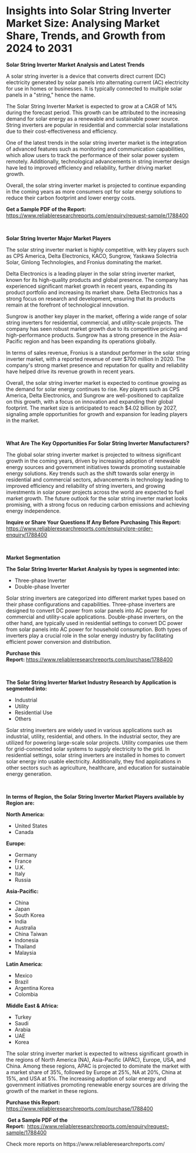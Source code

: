 <p><h1>Insights into Solar String Inverter Market Size: Analysing Market Share, Trends, and Growth from 2024 to 2031</h1></p><p><strong>Solar String Inverter Market Analysis and Latest Trends</strong></p>
<p><p>A solar string inverter is a device that converts direct current (DC) electricity generated by solar panels into alternating current (AC) electricity for use in homes or businesses. It is typically connected to multiple solar panels in a "string," hence the name.</p><p>The Solar String Inverter Market is expected to grow at a CAGR of 14% during the forecast period. This growth can be attributed to the increasing demand for solar energy as a renewable and sustainable power source. String inverters are popular in residential and commercial solar installations due to their cost-effectiveness and efficiency.</p><p>One of the latest trends in the solar string inverter market is the integration of advanced features such as monitoring and communication capabilities, which allow users to track the performance of their solar power system remotely. Additionally, technological advancements in string inverter design have led to improved efficiency and reliability, further driving market growth.</p><p>Overall, the solar string inverter market is projected to continue expanding in the coming years as more consumers opt for solar energy solutions to reduce their carbon footprint and lower energy costs.</p></p>
<p><strong>Get a Sample PDF of the Report:&nbsp;</strong> <a href="https://www.reliableresearchreports.com/enquiry/request-sample/1788400">https://www.reliableresearchreports.com/enquiry/request-sample/1788400</a></p>
<p>&nbsp;</p>
<p><strong>Solar String Inverter Major Market Players</strong></p>
<p><p>The solar string inverter market is highly competitive, with key players such as CPS America, Delta Electronics, KACO, Sungrow, Yaskawa Solectria Solar, Ginlong Technologies, and Fronius dominating the market.</p><p>Delta Electronics is a leading player in the solar string inverter market, known for its high-quality products and global presence. The company has experienced significant market growth in recent years, expanding its product portfolio and increasing its market share. Delta Electronics has a strong focus on research and development, ensuring that its products remain at the forefront of technological innovation.</p><p>Sungrow is another key player in the market, offering a wide range of solar string inverters for residential, commercial, and utility-scale projects. The company has seen robust market growth due to its competitive pricing and high-performance products. Sungrow has a strong presence in the Asia-Pacific region and has been expanding its operations globally.</p><p>In terms of sales revenue, Fronius is a standout performer in the solar string inverter market, with a reported revenue of over $700 million in 2020. The company's strong market presence and reputation for quality and reliability have helped drive its revenue growth in recent years.</p><p>Overall, the solar string inverter market is expected to continue growing as the demand for solar energy continues to rise. Key players such as CPS America, Delta Electronics, and Sungrow are well-positioned to capitalize on this growth, with a focus on innovation and expanding their global footprint. The market size is anticipated to reach $4.02 billion by 2027, signaling ample opportunities for growth and expansion for leading players in the market.</p></p>
<p>&nbsp;</p>
<p><strong>What Are The Key Opportunities For Solar String Inverter Manufacturers?</strong></p>
<p><p>The global solar string inverter market is projected to witness significant growth in the coming years, driven by increasing adoption of renewable energy sources and government initiatives towards promoting sustainable energy solutions. Key trends such as the shift towards solar energy in residential and commercial sectors, advancements in technology leading to improved efficiency and reliability of string inverters, and growing investments in solar power projects across the world are expected to fuel market growth. The future outlook for the solar string inverter market looks promising, with a strong focus on reducing carbon emissions and achieving energy independence.</p></p>
<p><strong>Inquire or Share Your Questions If Any Before Purchasing This Report:</strong> <a href="https://www.reliableresearchreports.com/enquiry/pre-order-enquiry/1788400">https://www.reliableresearchreports.com/enquiry/pre-order-enquiry/1788400</a></p>
<p>&nbsp;</p>
<p><strong>Market Segmentation</strong></p>
<p><strong>The Solar String Inverter Market Analysis by types is segmented into:</strong></p>
<p><ul><li>Three-phase Inverter</li><li>Double-phase Inverter</li></ul></p>
<p><p>Solar string inverters are categorized into different market types based on their phase configurations and capabilities. Three-phase inverters are designed to convert DC power from solar panels into AC power for commercial and utility-scale applications. Double-phase inverters, on the other hand, are typically used in residential settings to convert DC power from solar panels into AC power for household consumption. Both types of inverters play a crucial role in the solar energy industry by facilitating efficient power conversion and distribution.</p></p>
<p><strong>Purchase this Report:&nbsp;</strong><a href="https://www.reliableresearchreports.com/purchase/1788400">https://www.reliableresearchreports.com/purchase/1788400</a></p>
<p>&nbsp;</p>
<p><strong>The Solar String Inverter Market Industry Research by Application is segmented into:</strong></p>
<p><ul><li>Industrial</li><li>Utility</li><li>Residential Use</li><li>Others</li></ul></p>
<p><p>Solar string inverters are widely used in various applications such as industrial, utility, residential, and others. In the industrial sector, they are utilized for powering large-scale solar projects. Utility companies use them for grid-connected solar systems to supply electricity to the grid. In residential settings, solar string inverters are installed in homes to convert solar energy into usable electricity. Additionally, they find applications in other sectors such as agriculture, healthcare, and education for sustainable energy generation.</p></p>
<p>&nbsp;</p>
<p><strong>In terms of Region, the Solar String Inverter Market Players available by Region are:</strong></p>
<p>
    <p> <strong> North America: </strong>
        <ul>
            <li>United States</li>
            <li>Canada</li>
        </ul>
        </p> 
    <p> <strong> Europe: </strong>
        <ul>
            <li>Germany</li>
            <li>France</li>
            <li>U.K.</li>
            <li>Italy</li>
            <li>Russia</li>
        </ul>
        </p> 
    <p> <strong> Asia-Pacific: </strong>
        <ul>
            <li>China</li>
            <li>Japan</li>
            <li>South Korea</li>
            <li>India</li>
            <li>Australia</li>
            <li>China Taiwan</li>
            <li>Indonesia</li>
            <li>Thailand</li>
            <li>Malaysia</li>
        </ul>
        </p> 
    <p> <strong> Latin America: </strong>
        <ul>
            <li>Mexico</li>
            <li>Brazil</li>
            <li>Argentina Korea</li>
            <li>Colombia</li>
        </ul>
        </p> 
    <p> <strong> Middle East & Africa: </strong>
        <ul>
            <li>Turkey</li>
            <li>Saudi</li>
            <li>Arabia</li>
            <li>UAE</li>
            <li>Korea</li>
        </ul>
    </p>
    </p>
<p><p>The solar string inverter market is expected to witness significant growth in the regions of North America (NA), Asia-Pacific (APAC), Europe, USA, and China. Among these regions, APAC is projected to dominate the market with a market share of 35%, followed by Europe at 25%, NA at 20%, China at 15%, and USA at 5%. The increasing adoption of solar energy and government initiatives promoting renewable energy sources are driving the growth of the market in these regions.</p></p>
<p><strong>Purchase this Report: </strong><a href="https://www.reliableresearchreports.com/purchase/1788400">https://www.reliableresearchreports.com/purchase/1788400</a></p>
<p>&nbsp;<strong>Get a Sample PDF of the Report:&nbsp;&nbsp;</strong><a href="https://www.reliableresearchreports.com/enquiry/request-sample/1788400">https://www.reliableresearchreports.com/enquiry/request-sample/1788400</a></p>
<p><strong></strong></p>
<p>Check more reports on https://www.reliableresearchreports.com/</p>
